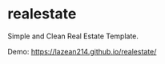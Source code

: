 # realestate

Simple and Clean Real Estate Template.

Demo: https://lazean214.github.io/realestate/
